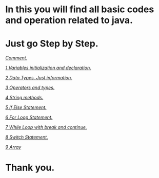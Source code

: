 # In this you will find all basic codes and operation related to java.
# Just go Step by Step.

*[Comment.](https://github.com/ruturajjadhav07/Java/tree/main/Java%20Basics/Comment)*

*[1 Variables initialization and declaration.](https://github.com/ruturajjadhav07/Java/blob/main/Java%20Basics/Variables_1.java)* 

*[2 Data Types. Just information.](https://github.com/ruturajjadhav07/Java/blob/main/Java%20Basics/DataTypes_2.java)*

*[3 Operators and types.](https://github.com/ruturajjadhav07/Java/blob/main/Java%20Basics/Operators_3.java)*

*[4 String methods.](https://github.com/ruturajjadhav07/Java/blob/main/Java%20Basics/Operators_3.java)*

*[5 If Else Statement.](https://github.com/ruturajjadhav07/Java/blob/main/Java%20Basics/If_Else_5.java)*

*[6 For Loop Statement.](https://github.com/ruturajjadhav07/Java/blob/main/Java%20Basics/For_loop_6.java)*

*[7 While Loop with break and continue.](https://github.com/ruturajjadhav07/Java/blob/main/Java%20Basics/While_loop_7.java)*

*[8 Switch Statement.](https://github.com/ruturajjadhav07/Java/blob/main/Java%20Basics/Switch_8.java)*

*[9 Array](https://github.com/ruturajjadhav07/Java/blob/main/Java%20Basics/Array_9.java)*

# Thank you.

